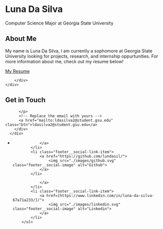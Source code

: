 <div class="header__text-box row">
    <div class="header__text">
        <h1 class="heading-primary">
        <!-- Replace the following name with your name -->
        <span>Luna Da Silva</span>
        </h1>
        <!-- Put a small paragraph about yourself -->
        <p>Computer Science Major at Georgia State University</p>
    </div>
</div>


<section class="about" id="about">
    <div class="row">
        <h2>About Me</h2>
        <div class="about__content">
            <div class="about__text">
                <!-- Replace the below paragraph with info about yourself -->
                <p>
             My name is Luna Da Silva, I am currently a sophomore at Georgia State University looking for projects, research, and internship oppurtunities. For more information about me, check out my resume below! 
                </p>
                <!-- Provide a link to your resume -->
                <a href="#" class="btn">My Resume</a>
            </div>

          
        </div>
    </div>
</section>

<section class="contact" id="contact">
      <div class="row">
        <h2>Get in Touch</h2>
        <div class="contact__info">
          <p>
           
          </p>
          <!-- Replace the email with yours -->
          <a href="mailto:ldasilva2@student.gsu.edu" class="btn">ldasilva2@student.gsu.edu</a>
        </div>
      </div>
</section>
<footer role="contentinfo" class="footer">
    <div class="row">
        <!-- Update the links to point to your accounts -->
        <ul class="footer__social-links">
            <li class="footer__social-link-item">
               
                </a>
            </li>
            <li class="footer__social-link-item">
                <a href="https://github.com/lundasil/">
                    <img src="./images/github.svg" class="footer__social-image" alt="Github">
                </a>
            </li>
          
                </a>
            </li>
            <li class="footer__social-link-item">
                <a href=[https://www.linkedin.com/in/luna-da-silva-67a71a233/]/">
                    <img src="./images/linkedin.svg" class="footer__social-image" alt="Linkedin">
                </a>
            </li>
        </ul>

       
